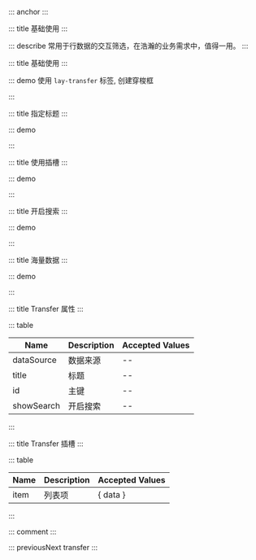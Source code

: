 ::: anchor
:::

::: title 基础使用
:::

::: describe 常用于行数据的交互筛选，在浩瀚的业务需求中，值得一用。
:::

::: title 基础使用
:::

::: demo 使用 `lay-transfer` 标签, 创建穿梭框

<template>
  <lay-transfer :dataSource="dataSource1"></lay-transfer>
</template>

<script>
import { ref } from 'vue'

export default {
  setup() {

    const dataSource1 = [{id:'1', title:'易大师'},{id:'2', title:'战争之王'}]

    return {
      dataSource1
    }
  }
}
</script>

:::

::: title 指定标题
:::

::: demo

<template>
  <lay-transfer :dataSource="dataSource2" :title="title"></lay-transfer>
</template>

<script>
import { ref } from 'vue'

export default {
  setup() {

    const dataSource2 = [{id:'1', title:'易大师'},{id:'2', title:'战争之王'}]
    const title = ['我喜欢的','我不喜欢的']

    return {
      dataSource2,
      title
    }
  }
}
</script>

:::

::: title 使用插槽
:::

::: demo

<template>
  <lay-transfer :dataSource="dataSource3">
    <template v-slot:item="{ data }">
      {{data.id}}
    </template>
  </lay-transfer>
</template>

<script>
import { ref } from 'vue'

export default {
  setup() {

    const dataSource3 = [{id:'1', title:'易大师'},{id:'2', title:'战争之王'}]

    return {
      dataSource3
    }
  }
}
</script>

:::


::: title 开启搜索
:::

::: demo

<template>
  <lay-transfer :dataSource="dataSource5" showSearch="true"></lay-transfer>
</template>

<script>
import { ref } from 'vue'

export default {
  setup() {

    const dataSource5 = [
      {id:'1', title:'无影剑'},
      {id:'2', title:'逸龙剑'},
      {id:'3', title:'精灵之语'},
      {id:'4', title:'十字斩刀-斗'},
      {id:'5', title:'落炎魔杖'},
      {id:'6', title:'石中剑'},
      {id:'7', title:'屠戮之刃'}
    ]
    
    return {
      dataSource5
    }
  }
}
</script>

::: 

::: title 海量数据
:::

::: demo

<template>
  <lay-transfer :dataSource="dataSource4"></lay-transfer>
</template>

<script>
import { ref } from 'vue'

export default {
  setup() {

    const dataSource4 = [
      {id:'1', title:'无影剑'},
      {id:'2', title:'逸龙剑'},
      {id:'3', title:'精灵之语'},
      {id:'4', title:'十字斩刀-斗'},
      {id:'5', title:'落炎魔杖'},
      {id:'6', title:'石中剑'},
      {id:'7', title:'屠戮之刃'}
    ]
    
    return {
      dataSource4
    }
  }
}
</script>

:::

::: title Transfer 属性
:::

::: table

| Name       | Description | Accepted Values |
| ---------- | ----------- | --------------- |
| dataSource | 数据来源    | --              |
| title      | 标题        | --              |
| id         | 主键        | --              |
| showSearch | 开启搜索        | --              |

:::

::: title Transfer 插槽
:::

::: table

| Name | Description | Accepted Values |
| ---- | ----------- | --------------- |
| item | 列表项      | { data }        |

:::

::: comment
:::

::: previousNext transfer
:::